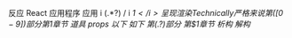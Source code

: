 反应 React
应用程序 应用
i (.*?) / i <i>$1</i>
呈现 渲染
Technically 严格来说
第([0-9])部分 第$1章节
道具 props
以下 如下
第(.?)部分 第$1章节
析构 解构